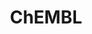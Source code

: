 ---
layout: default
bigquery: https://console.cloud.google.com/bigquery?p=patents-public-data&d=ebi_chembl&page=dataset
citation: '"The ChEMBL database in 2017." Anna Gaulton, Anne Hersey, Michał Nowotka,
  A Patrícia Bento, Jon Chambers, David Mendez, Prudence Mutowo, Francis Atkinson,
  Louisa J Bellis, Elena Cibrián-Uhalte, Mark Davies, Nathan Dedman, Anneli Karlsson,
  María Paula Magariños, John P Overington, George Papadatos, Ines Smit, Andrew R
  Leach Nucleic acids Research (2017) 45 (Database Issue), D945-D954'
contributors: European Bioinformatics Institute
cost: None
description: ChEMBL Data is a manually curated database of small molecules used in
  drug discovery, including information about existing patented drugs.
documentation: 'schema: https://www.ebi.ac.uk/chembl/db_schema


  '
last_edit: 04/12/2022, 06:37:32
location: https://console.cloud.google.com/marketplace/product/google_patents_public_datasets/chembl
maintained_by: EMBL-EBI, an outstation of European Molecular Biology Laboratory
related_publications: '

  ChEMBL: towards direct deposition of bioassay data.


  Mendez D, Gaulton A, Bento AP, Chambers J, De Veij M, Félix E, Magariños MP, Mosquera
  JF, Mutowo P, Nowotka M, Gordillo-Marañón M, Hunter F, Junco L, Mugumbate G, Rodriguez-Lopez
  M, Atkinson F, Bosc N, Radoux CJ, Segura-Cabrera A, Hersey A, Leach AR.


  — Nucleic Acids Res. 2019; 47(D1):D930-D940. doi: 10.1093/nar/gky1075

  '
schema_fields:
- related_tid
- authors
- activity_comment
- standard_flag
- title
- standard_relation
- ridx
- acd_most_apka
- pubmed_id
- compd_id
- binding_site_comment
- stem
- cpd_str_alert_id
- drug_record_id
- organism
- l7
- compound_name
- usan_stem
- usan_year
- mol_frac_id
- level1_description
- acd_most_bpka
- aspect
- chebi_par_id
- max_phase_for_ind
- cell_id
- metref_id
- activity_id
- patent_no
- assay_organism
- atc_code
- usan_substem
- mol_irac_id
- db_source
- mechanism_of_action
- withdrawn_year
- confidence_score
- warning_class
- level2
- ddd_value
- site_id
- disease_efficacy
- variant_id
- aidx
- entity_type
- cell_name
- parenteral
- level4_description
- aromatic_rings
- volume
- heavy_atoms
- psa
- src_description
- published_value
- published_relation
- patent_use_code
- status
- mc_tax_id
- component_type
- prod_pat_id
- cidx
- confidence
- go_id
- pathway_key
- level2_description
- syn_type
- tax_id
- actsm_id
- strength
- curation_comment
- warning_description
- type
- molsyn_id
- homologue
- molecular_species
- result_flag
- canonical_smiles
- value
- submission_date
- drug_substance_flag
- issue
- parent_molregno
- level1
- path
- approval_date
- lle
- ref_url
- first_approval
- enzyme_name
- chembl_id
- isoform
- published_type
- tbl
- qed_weighted
- acd_logp
- bei
- black_box_warning
- molregno
- domain_id
- molecule_type
- definition
- patent_expire_date
- bao_format
- log_id
- toid
- last_page
- inorganic_flag
- delist_flag
- mc_organism
- component_synonym
- standard_inchi_key
- job_id
- protein_class_synonym
- sequence
- topical
- active_ingredient
- l6
- cl_lincs_id
- idx
- who_extra
- compsyn_id
- caloha_id
- parameter_type
- assay_tax_id
- withdrawn_flag
- oral
- stat
- active_molregno
- helm_notation
- l4
- target_mapping
- standard_inchi
- assay_source
- relation
- compound_key
- mol_hrac_id
- protein_class_id
- description
- chirality
- num_alerts
- num_lipinski_ro5_violations
- dosed_ingredient
- comp_class_id
- prodrug
- company
- alert_set_id
- synonyms
- formulation_id
- domain_type
- assay_id
- acd_logd
- mechanism_comment
- therapeutic_flag
- normal_range_min
- bto_id
- mesh_id
- assay_type
- previous_company
- ddd_admr
- abstract
- normal_range_max
- ddd_id
- site_name
- alert_id
- src_id
- cellosaurus_id
- downgraded
- standard_units
- record_id
- start_position
- ddd_units
- rtb
- co_stem_id
- bao_id
- met_id
- published_units
- as_id
- cell_description
- prediction_method
- parent_type
- level3
- upper_value
- mc_target_type
- major_class
- ad_type
- direct_interaction
- molecular_mechanism
- label
- data_validity_comment
- assay_category
- activity_count
- efo_id
- parameter_value
- level3_description
- sequence_md5sum
- hbd
- mc_target_name
- le
- ap_id
- smid
- res_stem_id
- protclasssyn_id
- name
- l2
- ass_cls_map_id
- year
- frac_class_id
- comp_go_id
- research_stem
- annotation
- mc_target_accession
- uo_units
- frac_code
- src_assay_id
- mw_monoisotopic
- mutation
- protein_class_desc
- route
- selectivity_comment
- country
- pref_name
- patent_id
- relationship_desc
- species_group_flag
- smarts
- updated_on
- l3
- standard_upper_value
- db_version
- assay_desc
- short_name
- site_residues
- ddd_comment
- target_type
- oc_id
- standard_text_value
- domain_name
- indref_id
- indication_class
- src_short_name
- drug_product_flag
- cx_most_apka
- ref_type
- warning_id
- sei
- mw_freebase
- irac_class_id
- polymer_flag
- pathway_id
- doc_type
- first_page
- hba_lipinski
- parent_id
- full_mwt
- source
- efo_term
- stem_class
- warning_year
- comments
- orig_description
- applicant_full_name
- assay_test_type
- tissue_id
- journal
- innovator_company
- component_id
- ro3_pass
- std_act_id
- l1
- assay_tissue
- hbd_lipinski
- targcomp_id
- usan_stem_definition
- full_molformula
- product_id
- alert_name
- predbind_id
- enzyme_tid
- mec_id
- cx_most_bpka
- parent_go_id
- assay_param_id
- publication_number
- hrac_code
- cell_source_tax_id
- priority
- natural_product
- l5
- clo_id
- cx_logp
- met_comment
- alogp
- withdrawn_country
- end_position
- nda_type
- warnref_id
- cx_logd
- creation_date
- tid_fixed
- usan_stem_id
- mol_atc_id
- qudt_units
- updated_by
- max_phase
- hrac_class_id
- dosage_form
- rgid
- tid
- relationship
- class_type
- pchembl_value
- biocomp_id
- warning_country
- assay_strain
- class_level
- targrel_id
- standard_value
- cell_source_organism
- set_name
- withdrawn_class
- level4
- units
- metabolite_record_id
- target_desc
- source_domain_id
- text_value
- substrate_record_id
- irac_code
- l8
- mecref_id
- doi
- standard_type
- num_ro5_violations
- trade_name
- assay_subcellular_fraction
- last_active
- met_conversion
- relationship_type
- doc_id
- molfile
- sitecomp_id
- structure_type
- domain_description
- assay_cell_type
- cell_ontology_id
- level5
- uberon_id
- warning_type
- withdrawn_reason
- mesh_heading
- subgroup
- version
- assay_class_id
- first_in_class
- action_type
- hba
- bao_endpoint
- accession
- entity_id
- availability_type
- ingredient
- cell_source_tissue
- curated_by
- ref_id
- drugind_id
- potential_duplicate
- src_compound_id
- who_name
shortname: chembl
tags:
- biotechnology
- health
- chemical
- bioinformatics
- medical
terms_of_use: CC BY-SA 3.0
title: ChEMBL
uuid: e232a192-965c-4ec9-904c-155b6dfe56c5
---